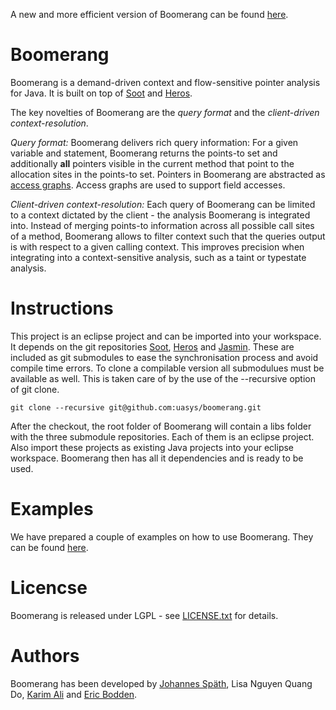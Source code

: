 A new and more efficient version of Boomerang can be found [here](https://github.com/CROSSINGTUD/WPDS).

# Boomerang

Boomerang is a demand-driven context and flow-sensitive pointer analysis for Java. It is built on top of [Soot](https://sable.github.io/soot/) and [Heros](https://github.com/Sable/heros).

The key novelties of Boomerang are the *query format* and the *client-driven context-resolution*.

*Query format:* Boomerang delivers rich query information: For a given variable and statement, Boomerang returns the points-to set and additionally **all** pointers visible in the current method that point to the allocation sites in the points-to set. Pointers in Boomerang are abstracted as [access graphs](src/boomerang/accessgraph/AccessGraph.java). Access graphs are used to support field accesses.

*Client-driven context-resolution:* Each query of Boomerang can be limited to a context dictated by the client - the analysis Boomerang is integrated into. Instead of merging points-to information across all possible call sites of a method, Boomerang allows to filter context such that the queries output is with respect to a given calling context. This improves precision when integrating into a context-sensitive analysis, such as a taint or typestate analysis.

# Instructions

This project is an eclipse project and can be imported into your workspace. It depends on the git repositories [Soot](https://github.com/Sable/soot), [Heros](https://github.com/Sable/heros) and [Jasmin](https://github.com/Sable/jasmin). These are included as git submodules to ease the synchronisation process and avoid compile time errors.
To clone a compilable version all submodulues must be available as well. This is taken care of by the use of the --recursive option of git clone.

```
git clone --recursive git@github.com:uasys/boomerang.git
```

After the checkout, the root folder of Boomerang will contain a libs folder with the three submodule repositories. Each of them is an eclipse project. Also import these projects as existing Java projects into your eclipse workspace. Boomerang then has all it dependencies and is ready to be used.

# Examples

We have prepared a couple of examples on how to use Boomerang. They can be found [here](example/example/Example.java).

# Licencse
Boomerang is released under LGPL - see [LICENSE.txt](LICENSE.txt) for details.

# Authors
Boomerang has been developed by [Johannes Späth](mailto:joh.spaeth@gmail.com), Lisa Nguyen Quang Do, [Karim Ali](http://karimali.ca) and [Eric Bodden](http://bodden.de).
